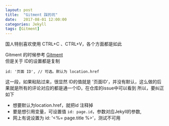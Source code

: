 ```yaml
---
layout: post
title:  "Gitment 踩的坑"
date:   2017-08-01 12:00:00
categories: Jekyll
tags: [Gitment]
---
```


国人特别喜欢使用 CTRL+C 、CTRL+V，各个方面都是如此   

Gitment 的时候参考 [Gitment](https://imsun.net/posts/gitment-introduction?_blank)   
但是关于 ID的设置都是复制 
```
id: '页面 ID', // 可选。默认为 location.href
```
这一段，如果粘贴过来，很显然 ID的值就是 '页面ID'，并没有默认，这么做的后果就是所有的评论对应的都是通一个ID，在仓库的issue中可以看到
所以，要纠正如下  
* 想要默认为location.href，就把id 注释掉
* 要是想引用变量，可设置值 `id: page.id`，参数对应Jekyll的参数, 
* 网上有说设置为 id: '<%= page.title %>'，测试不可用